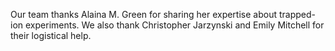 Our team thanks Alaina M. Green for sharing her expertise about trapped-ion experiments. We also thank Christopher Jarzynski and Emily Mitchell for their logistical help.